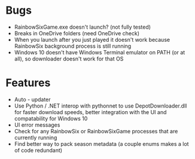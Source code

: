 # Bugs

* RainbowSixGame.exe doesn't launch? (not fully tested)
* Breaks in OneDrive folders (need OneDrive check)
* When you launch after you just played it doesn't work because RainbowSix background process is still running
* Windows 10 doesn't have Windows Terminal emulator on PATH (or at all), so downloader doesn't work for that OS

# Features

* Auto - updater
* Use Python / .NET interop with pythonnet to use DepotDownloader.dll for faster download speeds, better integration with the UI and compatability for Windows 10
* UI error messages
* Check for any RainbowSix or RainbowSixGame processes that are currently running
* Find better way to pack season metadata (a couple enums makes a lot of code redundant)